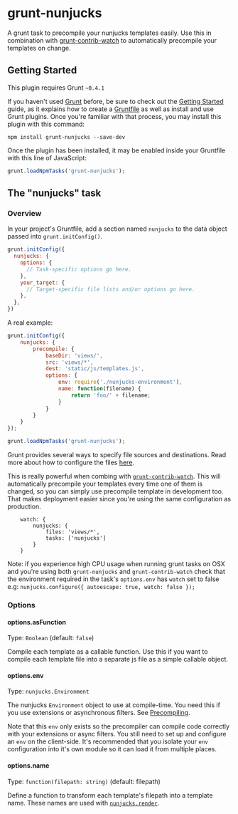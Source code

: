 # grunt-nunjucks

A grunt task to precompile your nunjucks templates easily. Use this in
combination with
[grunt-contrib-watch](https://github.com/gruntjs/grunt-contrib-watch)
to automatically precompile your templates on change.

## Getting Started
This plugin requires Grunt `~0.4.1`

If you haven't used [Grunt](http://gruntjs.com/) before, be sure to check out the [Getting Started](http://gruntjs.com/getting-started) guide, as it explains how to create a [Gruntfile](http://gruntjs.com/sample-gruntfile) as well as install and use Grunt plugins. Once you're familiar with that process, you may install this plugin with this command:

```shell
npm install grunt-nunjucks --save-dev
```

Once the plugin has been installed, it may be enabled inside your Gruntfile with this line of JavaScript:

```js
grunt.loadNpmTasks('grunt-nunjucks');
```

## The "nunjucks" task

### Overview
In your project's Gruntfile, add a section named `nunjucks` to the data object passed into `grunt.initConfig()`.

```js
grunt.initConfig({
  nunjucks: {
    options: {
      // Task-specific options go here.
    },
    your_target: {
      // Target-specific file lists and/or options go here.
    },
  },
})
```

A real example:

```js
grunt.initConfig({
    nunjucks: {
        precompile: {
            baseDir: 'views/',
            src: 'views/*',
            dest: 'static/js/templates.js',
            options: {
                env: require('./nunjucks-environment'),
                name: function(filename) {
                    return 'foo/' + filename;
                }
            }
        }
    }
});

grunt.loadNpmTasks('grunt-nunjucks');
```

Grunt provides several ways to specify file sources and destinations.
Read more about how to configure the files
[here](http://gruntjs.com/configuring-tasks#files).

This is really powerful when combing with
[`grunt-contrib-watch`](https://github.com/gruntjs/grunt-contrib-watch).
This will automatically precompile your templates every time one of
them is changed, so you can simply use precompile template in
development too. That makes deployment easier since you're using the
same configuration as production.

```
    watch: {
        nunjucks: {
            files: 'views/*',
            tasks: ['nunjucks']
        }
    }
```

Note: if you experience high CPU usage when running grunt tasks
on OSX and you're using both `grunt-nunjucks` and `grunt-contrib-watch`
check that the environment required in the task's `options.env` has `watch` set to
false e.g: `nunjucks.configure({ autoescape: true, watch: false });`

### Options

#### options.asFunction
Type: `Boolean` (default: `false`)

Compile each template as a callable function. Use this if you want to
compile each template file into a separate js file as a simple
callable object.

#### options.env
Type: `nunjucks.Environment`

The nunjucks `Environment` object to use at compile-time. You need
this if you use extensions or asynchronous filters. See
[Precompiling](http://jlongster.github.com/nunjucks/api.html#api1).

Note that this `env` only exists so the precompiler can compile code
correctly with your extensions or async filters. You still need to set
up and configure an `env` on the client-side. It's recommended that
you isolate your `env` configuration into it's own module so it can
load it from multiple places.

#### options.name
Type: `function(filepath: string)` (default: filepath)

Define a function to transform each template's filepath into a template name.
These names are used with [`nunjucks.render`](http://jlongster.github.io/nunjucks/api.html#render).
